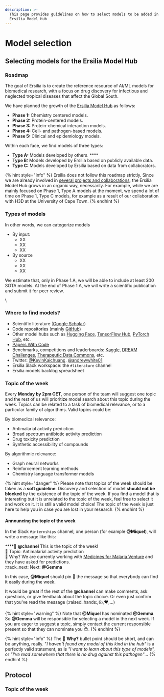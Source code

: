 ```yaml
---
description: >-
  This page provides guidelines on how to select models to be added in the
  Ersilia Model Hub
---
```


# Model selection

## Selecting models for the Ersilia Model Hub

### Roadmap

The goal of Ersilia is to create the reference resource of AI/ML models for biomedical research, with a focus on drug discovery for infectious and neglected tropical diseases that affect the Global South.

We have planned the growth of the [Ersilia Model Hub](https://ersilia.io/model-hub) as follows:

* **Phase 1:** Chemistry centered models.
* **Phase 2:** Protein-centered models.
* **Phase 3:** Protein-chemical interaction models.
* **Phase 4:** Cell- and pathogen-based models.
* **Phase 5:** Clinical and epidemiology models.

Within each face, we find models of three types:

* **Type A:** Models developed by others. ****&#x20;
* **Type B:** Models developed by Ersilia based on publicly available data.
* **Type C:** Models developed by Ersilia based on data from collaborators.

{% hint style="info" %}
Ersilia does not follow this roadmap strictly. Since we are already involved in [several projects and collaborations](https://ersilia.io/projects), the Ersilia Model Hub grows in an organic way, necessarily. For example, while we are mainly focused on Phase 1, Type A models at the moment, we spend a lot of time on Phase 1, Type C models, for example as a result of our collaboration with H3D at the University of Cape Town.
{% endhint %}

### Types of models

In other words, we can categorize models

* By input:
  * XX
  * XX
  * XX
* By source
  * XX
  * XX
  * XX

We estimate that, only in Phase 1.A, we will be able to include at least 200 SOTA models. At the end of Phase 1.A, we will write a scientific publication and submit it for peer review.

\


### Where to find models?

* Scientific literature ([Google Scholar](https://scholar.google.com))
* Code repositories (mainly [GitHub](https://github.com))
* Other model hubs such as [Hugging Face](https://huggingface.co), [TensorFlow Hub](https://tensorflow.org/hub), [PyTorch Hub](https://pytorch.org/hub), etc.
* [Papers With Code](https://paperswithcode.com/)
* Benchmarks, competitions and leaderboards: [Kaggle](https://www.kaggle.com/), [DREAM Challenges](https://dreamchallenges.org/), [Therapeutic Data Commons](https://tdcommons.ai/), etc.
* Twitter: [@KevinKaichuang](https://twitter.com/KevinKaichuang), [@andrewwhite01](https://twitter.com/andrewwhite01)
* Ersilia Slack workspace: the `#literature` channel
* Ersilia models backlog spreadsheet

### Topic of the week

Every **Monday by 2pm CET**, one person of the team will suggest one topic and the rest of us will prioritize model search about this topic during the week. Topics can be related to a task of biomedical relevance, or to a particular family of algorithms. Valid topics could be:

By biomedical relevance:

* Antimalarial activity prediction
* Broad spectrum antibiotic activity prediction
* Drug toxicity prediction
* Synthetic accessibility of compounds

By algorithmic relevance:

* Graph neural networks
* Reinforcement learning methods
* Chemistry language transformer models

{% hint style="danger" %}
Please note that topics of the week should be taken as a **soft guideline**. Discovery and selection of model **should not be blocked** by the existence of the topic of the week. If you find a model that is interesting but it is unrelated to the topic of the week, feel free to select it and work on it. It is still a valid model choice! The topic of the week is just here to help you in case you are lost in your research.
{% endhint %}

#### Announcing the topic of the week

In the Slack `#internships` channel, one person (for example **@Miquel**), will write a message like this:

****:calendar: **@channel** This is the topic of the week!\
:robot: Topic: Antimalarial activity prediction\
:thinking: Why? We are currently working with [Medicines for Malaria Venture](https://mmv.org) and they have asked for predictions.\
:track\_next: Next: **@Gemma**

In this case, **@Miquel** should pin :pushpin: the message so that everybody can find it easily during the week.

It would be great if the rest of the **@channel** can make comments, ask questions, or give feedback about the topic choice. Or even just confirm that you've read the message (:raised\_hands:,:thumbsup:,:heart:,...)

{% hint style="warning" %}
Note that **@Miquel** has nominated **@Gemma**. So **@Gemma** will be responsible for selecting a model in the next week. If you are eager to suggest a topic, simply contact the current responsible present so that they can nominate you :wink:.
{% endhint %}

{% hint style="info" %}
The :thinking: **Why?** bullet point should be short, and can be anything, really. "_I haven't found any model of this kind in the hub"_ is a perfectly valid statement, as is _"I want to learn about this type of models",_ or _"I've read somewhere that there is no drug against this pathogen"_...
{% endhint %}



## Protocol

### Topic of the week



